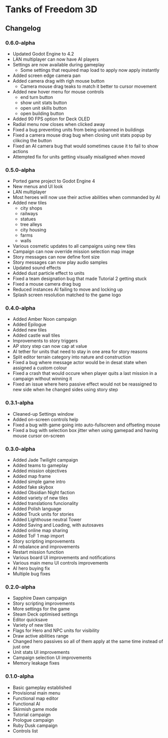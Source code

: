 # Tanks of Freedom 3D
## Changelog

### 0.6.0-alpha
- Updated Godot Engine to 4.2
- LAN multiplayer can now have AI players
- Settings are now available during gameplay
  - Some settings that required map load to apply now apply instantly
- Added screen edge camera pan
- Added camera drag with righ mouse button
  - Camera mouse drag teaks to match it better to cursor movement
- Added new hover menu for mouse controls
  - end turn button
  - show unit stats button
  - open unit skills button
  - open building button
- Added 90 FPS option for Deck OLED
- Radial menu now closes when clicked away
- Fixed a bug preventing units from being unbanned in buildings
- Fixed a camera mouse drag bug when closing unit stats popup by clikcing the button
- Fixed an AI camera bug that would sometimes cause it to fail to show actions
- Attempted fix for units getting visually misaligned when moved

### 0.5.0-alpha
- Ported game project to Godot Engine 4
- New menus and UI look
- LAN multiplayer
- Most heroes will now use their active abilities when commanded by AI
- Added new tiles
  - city shops
  - railways
  - statues
  - tree alleys
  - city housing
  - farms
  - walls
- Various cosmetic updates to all campaigns using new tiles
- Campaign can now override mission selection map image
- Story messages can now define font size
- Story messages can now play audio samples
- Updated sound effects
- Added dust particle effect to units
- Fixed a team designation bug that made Tutorial 2 getting stuck
- Fixed a mouse camera drag bug
- Reduced instances AI failing to move and locking up
- Splash screen resolution matched to the game logo

### 0.4.0-alpha
- Added Amber Noon campaign
- Added Epilogue
- Added new tiles
- Added castle wall tiles
- Improvements to story triggers
- AP story step can now cap at value
- AI tether for units that need to stay in one area for story reasons
- Split editor terrain category into nature and construction
- Fixed a bug where message actor would be in desat state when assigned a custom colour
- Fixed a crash that would occure when player quits a last mission in a campaign without winning it
- Fixed an issue where hero passive effect would not be reassigned to new side when he changed sides using story step

### 0.3.1-alpha
- Cleaned-up Settings window
- Added on-screen controls help
- Fixed a bug with game going into auto-fullscreen and offseting mouse
- Fixed a bug with selection box jitter when using gamepad and having mouse cursor on-screen

### 0.3.0-alpha
- Added Jade Twilight campaign
- Added teams to gameplay
- Added mission objectives
- Added map frame
- Added simple game intro
- Added fake skybox
- Added Obsidian Night faction
- Added variety of new tiles
- Added translations funcionality
- Added Polish language
- Added Truck units for stories
- Added Lighthouse neutral Tower
- Added Saving and Loading, with autosaves
- Added online map sharing
- Added ToF 1 map import
- Story scripting improvements
- AI rebalance and improvements
- Restart mission function
- Various board UI improvements and notifications
- Various main menu UI controls improvements
- AI hero buying fix
- Multiple bug fixes

### 0.2.0-alpha
- Sapphire Dawn campaign
- Story scripting improvements
- More settings for the game
- Steam Deck optimised settings
- Editor quicksave
- Variety of new tiles
- Flags for Hero and NPC units for visibility
- Draw active abilities range
- Changed hero passives so all of them apply at the same time instead of just one
- Unit stats UI improvements
- Campaign selection UI improvements
- Memory leakage fixes

### 0.1.0-alpha
- Basic gameplay established
- Provisional main menu
- Functional map editor
- Functional AI
- Skirmish game mode
- Tutorial campaign
- Prologue campaign
- Ruby Dusk campaign
- Controls list
